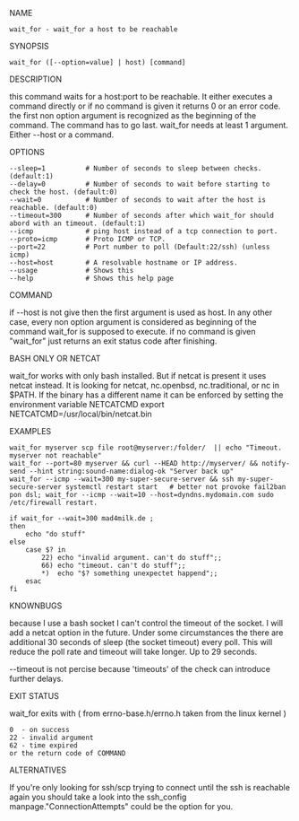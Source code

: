 
NAME

    wait_for - wait_for a host to be reachable


SYNOPSIS

    wait_for ([--option=value] | host) [command]


DESCRIPTION

this command waits for a host:port to be reachable. It either executes a command directly or if no command is given it returns 0 or an error code.
the first non option argument is recognized as the beginning of the command. The command has to go last.
wait_for needs at least 1 argument. Either --host or a command.

OPTIONS

    --sleep=1          # Number of seconds to sleep between checks. (default:1)
    --delay=0          # Number of seconds to wait before starting to check the host. (default:0)
    --wait=0           # Number of seconds to wait after the host is reachable. (default:0)
    --timeout=300      # Number of seconds after which wait_for should abord with an timeout. (default:1)
    --icmp             # ping host instead of a tcp connection to port.
    --proto=icmp       # Proto ICMP or TCP.
    --port=22          # Port number to poll (Default:22/ssh) (unless icmp)
    --host=host        # A resolvable hostname or IP address.
    --usage            # Shows this
    --help             # Shows this help page

COMMAND

if --host is not give then the first argument is used as host.
In any other case, every non option argument is considered as beginning of the command wait_for is supposed to execute.
if no command is given "wait_for" just returns an exit status code after finishing.


BASH ONLY OR NETCAT

wait_for works with only bash installed. But if netcat is present it uses netcat instead.
It is looking for netcat, nc.openbsd, nc.traditional, or nc in $PATH.
If the binary has a different name it can be enforced by setting the environment variable NETCATCMD 
export NETCATCMD=/usr/local/bin/netcat.bin


EXAMPLES

    wait_for myserver scp file root@myserver:/folder/  || echo "Timeout. myserver not reachable"
    wait_for --port=80 myserver && curl --HEAD http://myserver/ && notify-send --hint string:sound-name:dialog-ok "Server back up"
    wait_for --icmp --wait=300 my-super-secure-server && ssh my-super-secure-server systemctl restart start   # better not provoke fail2ban
    pon dsl; wait_for --icmp --wait=10 --host=dyndns.mydomain.com sudo /etc/firewall restart.

    if wait_for --wait=300 mad4milk.de ;
    then
        echo "do stuff"
    else
        case $? in
            22) echo "invalid argument. can't do stuff";;
            66) echo "timeout. can't do stuff";;
            *)  echo "$? something unexpectet happend";;
        esac
    fi


KNOWNBUGS

because I use a bash socket I can't control the timeout of the socket. I will add a netcat option in the future.
Under some circumstances the there are additional 30 seconds of sleep (the socket timeout) every poll.
This will reduce the poll rate and timeout will take longer. Up to 29 seconds.

--timeout is not percise because 'timeouts' of the check can introduce further delays.
    


EXIT STATUS

wait_for exits with ( from errno-base.h/errno.h taken from the linux kernel )

    0  - on success
    22 - invalid argument
    62 - time expired
    or the return code of COMMAND
    

ALTERNATIVES

If you're only looking for ssh/scp trying to connect until the ssh is reachable again you should take a
look into the ssh_config manpage."ConnectionAttempts" could be the option for you.


